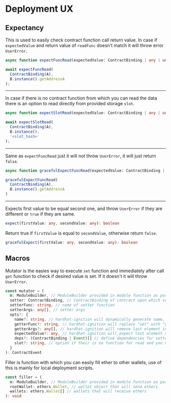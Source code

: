 # Deployment UX

## Expectancy

This is used to easily check contract function call return value. In case if `expectedValue` and return value of `readFunc` doesn't match it will throw error `UserError`.

```typescript
async function expectFuncRead(expectedValue: ContractBinding | any | undefined, readFunc: ContractFunction | any, ...readArgs: any): Promise<boolean>
```

```typescript
await expectFuncRead(
  ContractBinding(A), 
  B.instance().getAddressA
);
```

<hr>

In case if there is no contract function from which you can read the data there is an option to read directly from provided storage `slot`.

```typescript
async function expectSlotRead(expectedValue: ContractBinding | any | undefined, contract: ethers.Contract, slot: string | any): Promise<boolean>
```

```typescript
await expectSlotRead(
  ContractBinding(A), 
  B.instance(),
  '<slot_hash>'
);
```

<hr>

Same as `expectFuncRead` just it will not throw `UserError`, it will just return `false`.

```typescript
async function gracefulExpectFuncRead(expectedValue: ContractBinding | any, readFunc: ContractFunction, ...readArgs: any): Promise<boolean>
```

```typescript
gracefulExpectFuncRead(
  ContractBinding(A),
  B.instance().getAddressA
)
```

<hr>

Expects first value to be equal second one, and throw `UserError` if they are different or `true` if they are same.

```typescript
expect(firstValue: any, secondValue: any): boolean
```

Return true if `firstValue` is equal to `secondValue`, otherwise return `false`.

```typescript
gracefulExpect(firstValue: any, secondValue: any): boolean
```

## Macros

Mutator is the easies way to execute `set` function and immediately after call `get` function to check if desired value is set. If it doesn't it will throw `UserError`.

```typescript
const mutator = (
  m: ModuleBuilder, // ModuleBuilder provided in module function as parameter
  setter: ContractBinding, // ContractBinding of contract upon which setter function will be called
  setterFunc: string, // name of setter function
  setterArgs: any[], // setter args
  opts?: {
    name?: string, // hardhat-ignition will dynamically generate name, you can overwrite it here
    getterFunc?: string, // hardhat-ignition will replace "set" with "get", you can overwrite name of getter function here
    getterArgs?: any[], // hardhat-ignition will remove last element in setterArgs array, and send that as getter args, you can overwrite that here
    expectedValue?: any, // hardhat-ignition will expect last element of setterArgs to be equal to getterFunc return value
    deps?: (ContractBinding | Event)[] // define dependencies for setter/getter execution
    slot?: string, // option if their is no function for read and you need to use `eth_getStorageAt`
  }
): ContractEvent
```

Filler is function with which you can easily fill ether to other wallets, use of this is mainly for local deployment scripts.

```typescript
const filler = (
  m: ModuleBuilder, // ModuleBuilder provided in module function as parameter
  rootWallet: ethers.Wallet, // wallet object that will send ethers
  wallets: ethers.Wallet[] // wallets that will receive ethers
): void
```
